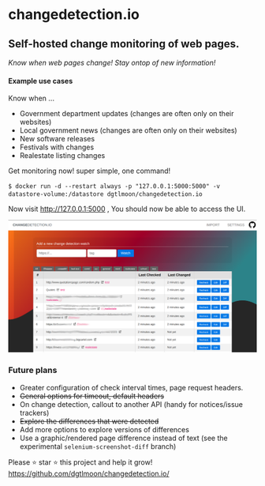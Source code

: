 #  changedetection.io

## Self-hosted change monitoring of web pages.

_Know when web pages change! Stay ontop of new information!_


#### Example use cases

Know when ...

- Government department updates (changes are often only on their websites)
- Local government news (changes are often only on their websites)
- New software releases 
- Festivals with changes
- Realestate listing changes


Get monitoring now! super simple, one command!

```
$ docker run -d --restart always -p "127.0.0.1:5000:5000" -v datastore-volume:/datastore dgtlmoon/changedetection.io
```  

Now visit http://127.0.0.1:5000 , You should now be able to access the UI.

  

![Self-hoster web page change monitoring application screenshot](screenshot.png?raw=true "Self-hosted web page change monitoring screenshot")


### Future plans

- Greater configuration of check interval times, page request headers.
- ~~General options for timeout, default headers~~
- On change detection, callout to another API (handy for notices/issue trackers)
- ~~Explore the differences that were detected~~ 
- Add more options to explore versions of differences
- Use a graphic/rendered page difference instead of text (see the experimental `selenium-screenshot-diff` branch)

 
Please :star: star :star: this project and help it grow! https://github.com/dgtlmoon/changedetection.io/
